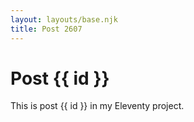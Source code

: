 ```yaml
---
layout: layouts/base.njk
title: Post 2607
---
```


# Post {{ id }}

This is post {{ id }} in my Eleventy project.

